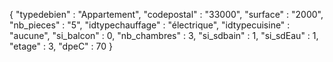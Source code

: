 {
    "typedebien" : "Appartement",
    "codepostal" : "33000",
    "surface" : "2000",
    "nb_pieces" : "5",
    "idtypechauffage" : "électrique",
    "idtypecuisine" : "aucune",
    "si_balcon" : 0,
    "nb_chambres" : 3,
    "si_sdbain" : 1,
    "si_sdEau" : 1,
    "etage" : 3,
    "dpeC" : 70
}